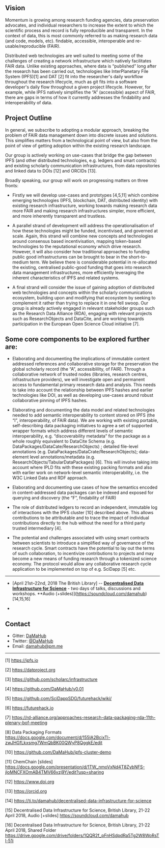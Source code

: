 ## Vision 

Momentum is growing among research funding agencies, data preservation advocates, and individual researchers to increase the extent to which the scientific process and record is fully reproducible and transparent. In the context of data, this is most commonly referred to as making research data (and code, models, etc). findable, accessible, interoperable and re-usable/reproducible (FAIR).

Distributed web technologies are well suited to meeting some of the challenges of creating a network infrastructure which natively facilitates FAIR data. Unlike existing approaches, where data is “published” long after the research has been carried out, technologies like InterPlanetary File System (IPFS)[1] and DAT [2] fit into the researcher's daily workflow throughout the research lifecycle, much as git fits into a software developer's daily flow throughout a given project lifecycle. However, for example, while IPFS natively simplifies the “A” (accessible) aspect of FAIR, there are gaps in terms of how it currently addresses the findability and interoperability of data.

## Project Outline


In general, we subscribe to adopting a modular approach, breaking the problem of FAIR data management down into discrete issues and solutions. This simplifies matters from a technological point of view, but also from the point of view of getting adoption within the existing research landscape.

Our group is actively working on use-cases that bridge the gap between IPFS (and other distributed technologies, e.g. ledgers and smart contracts) and existing scholarly communication infrastructures, from data repositories and linked data to DOIs [12] and ORCIDs [13].


Broadly speaking, our group will work on progressing matters on three fronts:


* Firstly we will develop use-cases and prototypes [4,5,11] which combine emerging technologies (IPFS, blockchain, DAT, distributed identity) with existing research infrastructure, working towards making research data more FAIR and making research infrastructures simpler, more efficient, and more inherently transparent and trustless.


* A parallel strand of development will address the operationalisation of how these technologies might be funded, incentivised, and governed at scale. Again, this strand will combine new concepts and technologies around consensus based incentivisation, mapping token-based technologies to the reputational economy which drive research. However, it will also consider how traditional approaches to funding public good infrastructures can be brought to bear in the short-to-medium term. We believe there is considerable potential in re-allocated the existing, centralised public-good funding that goes into research data management infrastructures, more efficiently leveraging the inherent characteristics of IPFS and related systems.   


* A final strand will consider the issue of gaining adoption of distributed web technologies and concepts within the scholarly communications ecosystem, building upon and modifying that ecosystem by seeking to complement it rather than trying to replace it in one fell swoop. Our group is already actively engaged in relevant stakeholder groups such as the Research Data Alliance (RDA), engaging with relevant projects such as ResearchObjects and DataCite, and are working towards participation in the European Open Science Cloud initiative [7].


## Some core components to be explored further are:


* Elaborating and documenting the implications of immutable content addressed references and collaborative storage for the preservation the global scholarly record (the “A”, accessiblility, of FAIR). Through a collaborative network of trusted nodes (libraries, research centres, infrastructure providers), we will investigate open and permanent access to fundamental primary research data and analysis. This needs to take into account the relationship between IPFS hashes and earlier technologies like DOI, as well as developing use-cases around robust collaborative pinning of IPFS hashes.

* Elaborating and documenting the data model and related technologies needed to add semantic interoperability to content stored on IPFS (the “I”, interoperability, of FAIR data).  We are working with existing portable, self-describing data packaging initiatives to agree a set of supported wrapper formats which address different levels of semantic interoperability, e.g. “discoverability metadata” for the package as a whole roughly equivalent to DataCite Schema (e.g. DataPackages/DataCate/ResearchObjects) ; detailed file-level annotations (e.g. DataPackages/DataCrate/ResearchObjects); data-element level annotations/metadata (e.g. ResearchObjects/TabularDataPackages) [6]. This will involve taking into account where IPLD fits with these existing packing formats and also with earlier work on network-level semantic interoperability, i.e. the W3C Linked Data and RDF approach.

* Elaborating and documenting use cases of how the semantics encoded in content-addressed data packages can be indexed and exposed for querying and discovery (the “F”, findability of FAIR)

* The role of distributed ledgers to record an independent, immutable log of interactions with the IPFS cluster [10] described above. This allows contributions to be attributable and to trace the impact of individual contributions directly to the hub without the need for a third party trusted intermediary [4].

* The potential and challenges associated with using smart contracts between scientists to introduce a simplified way of governance of the research cycle. Smart contracts have the potential to lay out the terms of such collaboration, to incentivize contributions to projects and may become a new means of funding research through a tokenized science economy. The protocol would allow any collaborative research cycle application to be implemented on top of e.g. SciDapp [5] etc.

---

* [April 21st–22nd, 2018  The British Library] -- [**Decentralised Data Infrastructure for Science**]( https://ti.to/damahub/decentralised-data-infrastructure-for-science) - two days of talks, discussions and workshops. **Audio (+slides)](https://soundcloud.com/damahub) [14,15,16] 

 * 

## Contact

* Gitter: [DaMaHub](https://gitter.im/DaMaHub/Lobby)
* Twitter: [@DaMaHub](https://twitter.com/DaMaHub/)
* Email: damahub@pm.me


--------

[1] https://ipfs.io

[2] https://datproject.org

[3] https://github.com/scholarc/infrastructure

[4] https://github.com/DaMaHub/v0.01

[5] https://github.com/SciDappSDG/futurehack/wiki/

[6] https://futurehack.io

[7] https://rd-alliance.org/approaches-research-data-packaging-rda-11th-plenary-bof-meeting

[8] Data Packaging Formats https://docs.google.com/document/d/155lA2BcixTl-zwJHGfLkxsmg7WmQbBK00QWyP8QggkE/edit

[10] https://github.com/DaMaHub/ipfs-cluster-demo

[11] ChemChain [slides] https://docs.google.com/presentation/d/1TW_nmoVxNd4T8ZybNFS-jloMNCFXOmAB4TMV66vzj9Y/edit?usp=sharing

[12] https://www.doi.org

[13] https://orcid.org

[14] https://ti.to/damahub/decentralised-data-infrastructure-for-science

[15] Decentralised Data Infrastructure for Science, British Library, 21-22 April 2018, Audio [+slides]  https://soundcloud.com/damahub

[16] Decentralised Data Infrastructure for Science, British Library, 21-22 April 2018, Shared Folder https://drive.google.com/drive/folders/1QQR2f_pFnHSdpdRa5Tg2W8WoRsTl-51i
